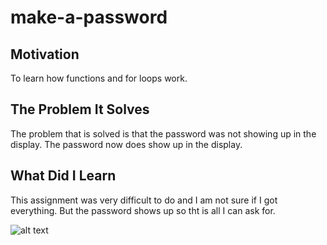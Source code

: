 # make-a-password

## Motivation

To learn how functions and for loops work.

## The Problem It Solves

The problem that is solved is that the password was not showing up in the 
display. The password now does show up in the display.

## What Did I Learn

This assignment was very difficult to do and I am not sure if I got everything. 
But the password shows up so tht is all I can ask for.

![alt text](homework/make-a-password/password.jpeg)